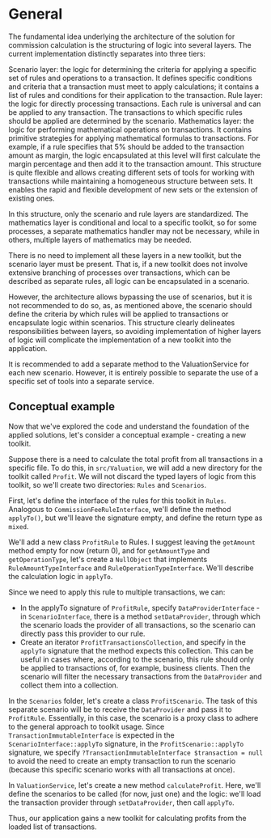 # General

The fundamental idea underlying the architecture of the solution for commission calculation is the structuring of logic into several layers.
The current implementation distinctly separates into three tiers:

Scenario layer: the logic for determining the criteria for applying a specific set of rules and operations to a transaction. It defines specific conditions and criteria that a transaction must meet to apply calculations; it contains a list of rules and conditions for their application to the transaction.
Rule layer: the logic for directly processing transactions. Each rule is universal and can be applied to any transaction. The transactions to which specific rules should be applied are determined by the scenario.
Mathematics layer: the logic for performing mathematical operations on transactions. It contains primitive strategies for applying mathematical formulas to transactions. For example, if a rule specifies that 5% should be added to the transaction amount as margin, the logic encapsulated at this level will first calculate the margin percentage and then add it to the transaction amount.
This structure is quite flexible and allows creating different sets of tools for working with transactions while maintaining a homogeneous structure between sets. It enables the rapid and flexible development of new sets or the extension of existing ones.

In this structure, only the scenario and rule layers are standardized. The mathematics layer is conditional and local to a specific toolkit, so for some processes, a separate mathematics handler may not be necessary, while in others, multiple layers of mathematics may be needed.

There is no need to implement all these layers in a new toolkit, but the scenario layer must be present. That is, if a new toolkit does not involve extensive branching of processes over transactions, which can be described as separate rules, all logic can be encapsulated in a scenario.

However, the architecture allows bypassing the use of scenarios, but it is not recommended to do so, as, as mentioned above, the scenario should define the criteria by which rules will be applied to transactions or encapsulate logic within scenarios. This structure clearly delineates responsibilities between layers, so avoiding implementation of higher layers of logic will complicate the implementation of a new toolkit into the application.

It is recommended to add a separate method to the ValuationService for each new scenario. However, it is entirely possible to separate the use of a specific set of tools into a separate service.

## Conceptual example 
Now that we've explored the code and understand the foundation of the applied solutions, let's consider a conceptual example - creating a new toolkit.

Suppose there is a need to calculate the total profit from all transactions in a specific file. To do this, in `src/Valuation`, we will add a new directory for the toolkit called `Profit`. We will not discard the typed layers of logic from this toolkit, so we'll create two directories: `Rules` and `Scenarios`.

First, let's define the interface of the rules for this toolkit in `Rules`. Analogous to `CommissionFeeRuleInterface`, we'll define the method `applyTo()`, but we'll leave the signature empty, and define the return type as `mixed`.

We'll add a new class `ProfitRule` to Rules. I suggest leaving the `getAmount` method empty for now (return 0), and for `getAmountType` and `getOperationType`, let's create a `NullObject` that implements `RuleAmountTypeInterface` and `RuleOperationTypeInterface`. We'll describe the calculation logic in `applyTo`.

Since we need to apply this rule to multiple transactions, we can:
 - In the applyTo signature of `ProfitRule`, specify `DataProviderInterface` - in `ScenarioInterface`, there is a method `setDataProvider`, through which the scenario loads the provider of all transactions, so the scenario can directly pass this provider to our rule.
 - Create an iterator `ProfitTransactionsCollection`, and specify in the `applyTo` signature that the method expects this collection. This can be useful in cases where, according to the scenario, this rule should only be applied to transactions of, for example, business clients. Then the scenario will filter the necessary transactions from the `DataProvider` and collect them into a collection.

In the `Scenarios` folder, let's create a class `ProfitScenario`. The task of this separate scenario will be to receive the `DataProvider` and pass it to `ProfitRule`. Essentially, in this case, the scenario is a proxy class to adhere to the general approach to toolkit usage. Since `TransactionImmutableInterface` is expected in the `ScenarioInterface::applyTo` signature, in the `ProfitScenario::applyTo` signature, we specify `?TransactionImmutableInterface $transaction = null` to avoid the need to create an empty transaction to run the scenario (because this specific scenario works with all transactions at once).

In `ValuationService`, let's create a new method `calculateProfit`. Here, we'll define the scenarios to be called (for now, just one) and the logic: we'll load the transaction provider through `setDataProvider`, then call `applyTo`.

Thus, our application gains a new toolkit for calculating profits from the loaded list of transactions.